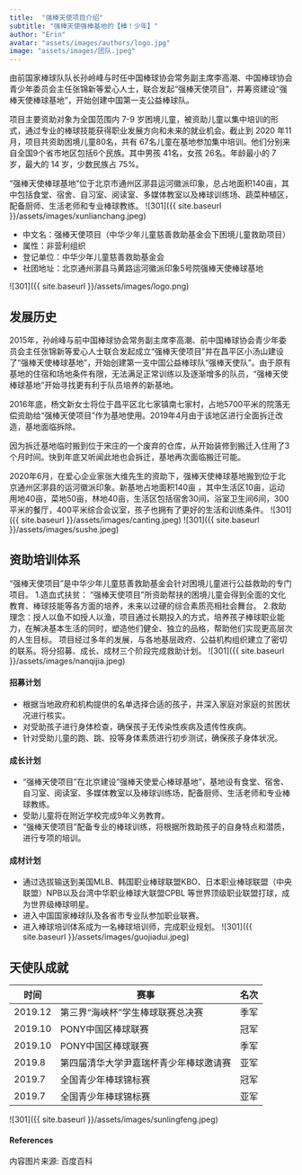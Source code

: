 ```yaml
---
title:  "强棒天使项目介绍"
subtitle: "强棒天使强棒基地的【棒！少年】"
author: "Erin"
avatar: "assets/images/authors/logo.jpg"
image: "assets/images/团队.jpeg"
---
```


由前国家棒球队队长孙岭峰与时任中国棒球协会常务副主席李高潮、中国棒球协会青少年委员会主任张锦新等爱心人士，联合发起“强棒天使项目”，并筹资建设“强棒天使棒球基地”，开始创建中国第一支公益棒球队。 

项目主要资助对象为全国范围内 7-9 岁困境儿童，被资助儿童以集中培训的形式，通过专业的棒球技能获得职业发展方向和未来的就业机会。截止到 2020 年11月，项目共资助困境儿童80名，共有 67名儿童在基地参加集中培训。他们分别来自全国9个省市地区包括6个民族。其中男孩 41名，女孩 26名。年龄最小的 7 岁，最大的 14 岁，少数民族占 75%。

“强棒天使棒球基地”位于北京市通州区漷县运河徽派印象，总占地面积140亩，其中包括食堂、宿舍、自习室、阅读室、多媒体教室以及棒球训练场、蔬菜种植区，配备厨师、生活老师和专业棒球教练。
![301]({{ site.baseurl }}/assets/images/xunlianchang.jpeg)

- 中文名：强棒天使项目（中华少年儿童慈善救助基金会下困境儿童救助项目）
- 属性：非营利组织
- 登记单位：中华少年儿童慈善救助基金会
- 社团地址：北京通州漷县马黄路运河徽派印象5号院强棒天使棒球基地

![301]({{ site.baseurl }}/assets/images/logo.png)

## 发展历史
2015年，孙岭峰与前中国棒球协会常务副主席李高潮、前中国棒球协会青少年委员会主任张锦新等爱心人士联合发起成立“强棒天使项目”并在昌平区小汤山建设了“强棒天使棒球基地”，开始创建第一支中国公益棒球队“强棒天使队”。由于原有基地的住宿和场地条件有限，无法满足正常训练以及逐渐增多的队员，“强棒天使棒球基地”开始寻找更有利于队员培养的新基地。

2016年底，杨文新女士将位于昌平区北七家镇南七家村，占地5700平米的院落无偿资助给“强棒天使项目”作为基地使用。2019年4月由于该地区进行全面拆迁改造，基地面临拆除。

因为拆迁基地临时搬到位于宋庄的一个废弃的仓库，从开始装修到搬迁入住用了3个月时间。快到年底又听闻此地也会拆迁，基地再次面临搬迁可能。

2020年6月，在爱心企业家张大维先生的资助下，强棒天使棒球基地搬到位于北京通州区漷县的运河徽派印象。新基地占地面积140亩 ，其中生活区10亩，运动用地40亩，菜地50亩，林地40亩，生活区包括宿舍30间，浴室卫生间6间，300平米的餐厅，400平米综合会议室，孩子也拥有了更好的生活和训练条件。
![301]({{ site.baseurl }}/assets/images/canting.jpeg)
![301]({{ site.baseurl }}/assets/images/sushe.jpeg)

## 资助培训体系
“强棒天使项目”是中华少年儿童慈善救助基金会针对困境儿童进行公益救助的专门项目。
1.造血式扶贫： “强棒天使项目”所资助帮扶的困境儿童会得到全面的文化教育、棒球技能等各方面的培养，未来以过硬的综合素质亮相社会舞台。
2.救助理念：授人以鱼不如授人以渔，项目通过长期投入的方式，培养孩子棒球职业能力，在解决基本生活的同时，塑造他们健全、独立的品格，帮助他们实现更高层次的人生目标。
项目经过多年的发展，与各地基层政府、公益机构组织建立了密切的联系。将分招募、成长、成材三个阶段完成救助计划。
![301]({{ site.baseurl }}/assets/images/nanqijia.jpeg)

#### 招募计划
* 根据当地政府和机构提供的名单选择合适的孩子，并深入家庭对家庭的贫困状况进行核实。
* 对受助孩子进行身体检查，确保孩子无传染性疾病及遗传性疾病。
* 针对受助儿童的跑、跳、投等身体素质进行初步测试，确保孩子身体状况。
#### 成长计划
* “强棒天使项目”在北京建设“强棒天使爱心棒球基地”，基地设有食堂、宿舍、自习室、阅读室、多媒体教室以及棒球训练场，配备厨师、生活老师和专业棒球教练。
* 受助儿童将在附近学校完成9年义务教育。
* “强棒天使项目”配备专业的棒球训练，将根据所救助孩子的自身特点和潜质，进行专项的培训。
#### 成材计划
* 通过选拔输送到美国MLB、韩国职业棒球联盟KBO、日本职业棒球联盟（中央联盟）NPB以及台湾中华职业棒球大联盟CPBL 等世界顶级职业联盟打球，成为世界级棒球明星。
* 进入中国国家棒球队及各省市专业队参加职业联赛。
* 进入棒球培训体系成为一名棒球培训师，完成职业规划。
![301]({{ site.baseurl }}/assets/images/guojiadui.jpeg)

## 天使队成就
  
  
| 时间 | 赛事 | 名次 |
| --- | --- | --- |
| 2019.12 | 第三界“海峡杯”学生棒球联赛总决赛 | 季军 |
| 2019.10 | PONY中国区棒球联赛 | 冠军 |
| 2019.10 | PONY中国区棒球联赛 | 季军 |
| 2019.8 | 第四届清华大学尹嘉瑞杯青少年棒球邀请赛 | 亚军 |
| 2019.7 | 全国青少年棒球锦标赛 | 冠军 |
| 2019.7 | 全国青少年棒球锦标赛 | 亚军 |  


![301]({{ site.baseurl }}/assets/images/sunlingfeng.jpeg)

#### References
内容图片来源: 百度百科
